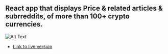 ## React app that displays Price & related articles & subrreddits, of more than 100+ crypto currencies.

![Alt Text](https://media.giphy.com/media/fjxydDqi1pRkVHCF4J/giphy.gif)

- [Link to live version](https://gerardkabre.github.io/Crypto-aggregate-info-React/)




